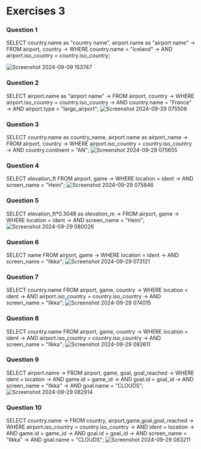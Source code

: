 # Exercises 3
### Question 1
SELECT country.name as "country name", airport.name as "airport name"
    -> FROM airport, country
    -> WHERE country.name = "Iceland"
    -> AND airport.iso_country = country.iso_country;

![Screenshot 2024-09-09 153747](https://github.com/user-attachments/assets/a9f4adc4-d34f-41ac-8f71-4ba37340e1ad)

### Question 2
SELECT airport.name as "airport name"
    -> FROM airport, country
    -> WHERE airport.iso_country = country.iso_country
    -> AND country.name = "France"
    -> AND airport.type = "large_airport";
![Screenshot 2024-09-29 075508](https://github.com/user-attachments/assets/b2a7d7ed-0fd8-400f-855b-9a0eb1748529)

### Question 3
SELECT country.name as country_name, airport.name as airport_name
    -> FROM airport, country
    -> WHERE airport.iso_country = country.iso_country
    -> AND country.continent = "AN";
![Screenshot 2024-09-29 075655](https://github.com/user-attachments/assets/677b757c-548c-4549-8f5a-edcd1306c50b)

### Question 4
SELECT elevation_ft FROM airport, game
    -> WHERE location = ident
    -> AND screen_name = "Heini";
![Screenshot 2024-09-29 075846](https://github.com/user-attachments/assets/d97a126b-a71d-40e3-b643-55599e04630c)

### Question 5
 SELECT elevation_ft*0.3048 as elevation_m
    -> FROM airport, game
    -> WHERE location = ident
    -> AND screen_name = "Heini";
![Screenshot 2024-09-29 080026](https://github.com/user-attachments/assets/63a73eb5-bc27-444e-bdaa-c434c21ecd64)

### Question 6
SELECT name FROM airport, game
    -> WHERE location = ident
    -> AND screen_name = "Ilkka";
![Screenshot 2024-09-29 073121](https://github.com/user-attachments/assets/3d3089e4-50c2-43cf-9b82-4cad11a4e6a0)

### Question 7
SELECT country.name FROM airport, game, country
    -> WHERE location = ident
    -> AND airport.iso_country = country.iso_country
    -> AND screen_name = "Ilkka";
![Screenshot 2024-09-29 074015](https://github.com/user-attachments/assets/a021a8a1-06b3-4243-8184-0094e03e48dc)

### Question 8
SELECT country.name FROM airport, game, country
    -> WHERE location = ident
    -> AND airport.iso_country = country.iso_country
    -> AND screen_name = "Ilkka";
![Screenshot 2024-09-29 082611](https://github.com/user-attachments/assets/eebfadc8-76f7-4d14-872e-5e9235f7b6b2)

### Question 9
SELECT airport.name
    -> FROM airport, game, goal, goal_reached
    -> WHERE ident = location
    -> AND game.id = game_id
    -> AND goal.id = goal_id
    -> AND screen_name = "Ilkka"
    -> AND goal.name = "CLOUDS";
![Screenshot 2024-09-29 082914](https://github.com/user-attachments/assets/7888b3cb-969e-4bdf-a2c7-4eb89266e89b)

### Question 10
SELECT country.name
    -> FROM country, airport,game,goal,goal_reached
    -> WHERE airport.iso_country = country.iso_country
    -> AND ident = location
    -> AND game.id = game_id
    -> AND goal.id = goal_id
    -> AND screen_name = "Ilkka"
    -> AND goal.name = "CLOUDS";
![Screenshot 2024-09-29 083211](https://github.com/user-attachments/assets/96a0d4d5-6dae-4df6-b61a-d010dafcc950)
